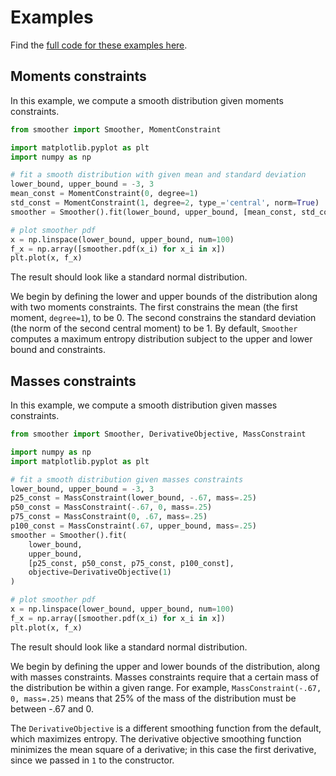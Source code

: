 # Examples

Find the [full code for these examples here](https://github.com/dsbowen/smoother/blob/master.examples.ipynb).

## Moments constraints

In this example, we compute a smooth distribution given moments constraints.

```python
from smoother import Smoother, MomentConstraint

import matplotlib.pyplot as plt
import numpy as np

# fit a smooth distribution with given mean and standard deviation
lower_bound, upper_bound = -3, 3
mean_const = MomentConstraint(0, degree=1)
std_const = MomentConstraint(1, degree=2, type_='central', norm=True)
smoother = Smoother().fit(lower_bound, upper_bound, [mean_const, std_const])

# plot smoother pdf
x = np.linspace(lower_bound, upper_bound, num=100)
f_x = np.array([smoother.pdf(x_i) for x_i in x])
plt.plot(x, f_x)
```

The result should look like a standard normal distribution.

We begin by defining the lower and upper bounds of the distribution along with two moments constraints. The first constrains the mean (the first moment, `degree=1`), to be 0. The second constrains the standard deviation (the norm of the second central moment) to be 1. By default, `Smoother` computes a maximum entropy distribution subject to the upper and lower bound and constraints.

## Masses constraints

In this example, we compute a smooth distribution given masses constraints.

```python
from smoother import Smoother, DerivativeObjective, MassConstraint

import numpy as np
import matplotlib.pyplot as plt

# fit a smooth distribution given masses constraints
lower_bound, upper_bound = -3, 3
p25_const = MassConstraint(lower_bound, -.67, mass=.25)
p50_const = MassConstraint(-.67, 0, mass=.25)
p75_const = MassConstraint(0, .67, mass=.25)
p100_const = MassConstraint(.67, upper_bound, mass=.25)
smoother = Smoother().fit(
    lower_bound, 
    upper_bound,
    [p25_const, p50_const, p75_const, p100_const],
    objective=DerivativeObjective(1)
)

# plot smoother pdf
x = np.linspace(lower_bound, upper_bound, num=100)
f_x = np.array([smoother.pdf(x_i) for x_i in x])
plt.plot(x, f_x)
```

The result should look like a standard normal distribution.

We begin by defining the upper and lower bounds of the distribution, along with masses constraints. Masses constraints require that a certain mass of the distribution be within a given range. For example, `MassConstraint(-.67, 0, mass=.25)` means that 25% of the mass of the distribution must be between -.67 and 0.

The `DerivativeObjective` is a different smoothing function from the default, which maximizes entropy. The derivative objective smoothing function minimizes the mean square of a derivative; in this case the first derivative, since we passed in `1` to the constructor.
